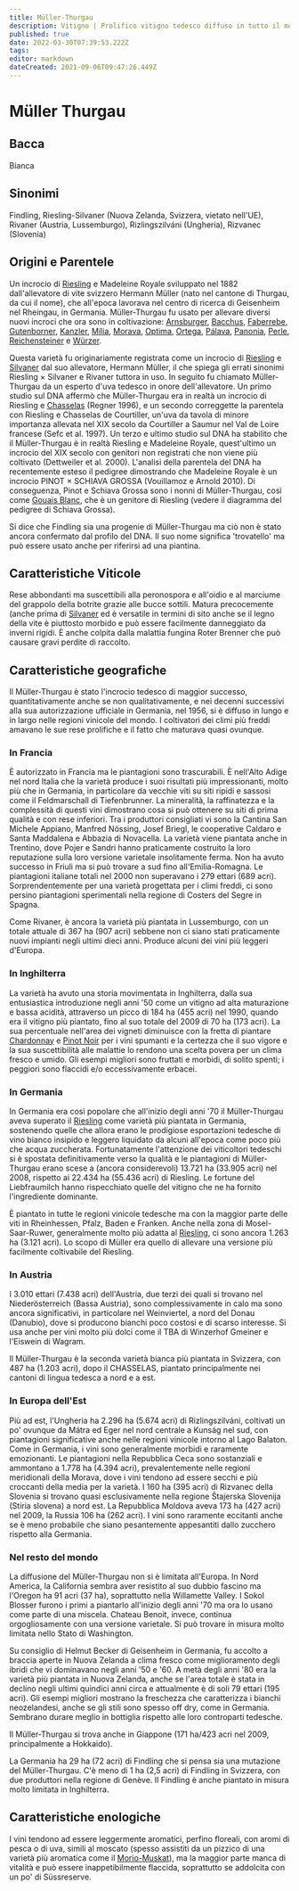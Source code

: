 ```yaml
---
title: Müller-Thurgau
description: Vitigno | Prolifico vitigno tedesco diffuso in tutto il mondo che produce bianchi morbidi e semi-aromatici in sovrabbondanza
published: true
date: 2022-03-30T07:39:53.222Z
tags: 
editor: markdown
dateCreated: 2021-09-06T09:47:26.449Z
---
```


# Müller Thurgau

## Bacca
Bianca

## Sinonimi
Findling, Riesling-Silvaner (Nuova Zelanda, Svizzera, vietato nell'UE), Rivaner (Austria, Lussemburgo), Rizlingszilváni (Ungheria), Rizvanec (Slovenia)

## Origini e Parentele

Un incrocio di [Riesling](/vitigni/Germania/riesling) e Madeleine Royale sviluppato nel 1882 dall'allevatore di vite svizzero Hermann Müller (nato nel cantone di Thurgau, da cui il nome), che all'epoca lavorava nel centro di ricerca di Geisenheim nel Rheingau, in Germania. Müller-Thurgau fu usato per allevare diversi nuovi incroci che ora sono in coltivazione: [Arnsburger](/vitigni/arnsburger), [Bacchus](/vitigni/bacchus), [Faberrebe](/vitigni/faberrebe), [Gutenborner](/vitigni/gutenborner), [Kanzler](/vitigni/kanzler), [Mília](/vitigni/milia), [Morava](/vitigni/morava), [Optima](/vitigni/optima), [Ortega](/vitigni/ortega), [Pálava](/vitigni/palava), [Panonia](/vitigni/panonia), [Perle](/vitigni/perle), [Reichensteiner](/vitigni/reichensteiner) e [Würzer](/vitigni/wurzer).

Questa varietà fu originariamente registrata come un incrocio di [Riesling](/vitigni/Germania/riesling) e [Silvaner](/vitigni/Germania/silvaner) dal suo allevatore, Hermann Müller, il che spiega gli errati sinonimi Riesling × Silvaner e Rivaner tuttora in uso. In seguito fu chiamato Müller-Thurgau da un esperto d'uva tedesco in onore dell'allevatore. Un primo studio sul DNA affermò che Müller-Thurgau era in realtà un incrocio di Riesling e [Chasselas](/vitigni/chasselas) (Regner 1996), e un secondo correggette la parentela con Riesling e Chasselas de Courtiller, un'uva da tavola di minore importanza allevata nel XIX secolo da Courtiller a Saumur nel Val de Loire francese (Sefc et al. 1997). Un terzo e ultimo studio sul DNA ha stabilito che il Müller-Thurgau è in realtà Riesling e Madeleine Royale, quest'ultimo un incrocio del XIX secolo con genitori non registrati che non viene più coltivato (Dettweiler et al. 2000). L'analisi della parentela del DNA ha recentemente esteso il pedigree dimostrando che Madeleine Royale è un incrocio PINOT × SCHIAVA GROSSA (Vouillamoz e Arnold 2010). Di conseguenza, Pinot e Schiava Grossa sono i nonni di Müller-Thurgau, così come [Gouais Blanc](/vitigni/gouais-blanc), che è un genitore di Riesling (vedere il diagramma del pedigree di Schiava Grossa).

Si dice che Findling sia una progenie di Müller-Thurgau ma ciò non è stato ancora confermato dal profilo del DNA. Il suo nome significa 'trovatello' ma può essere usato anche per riferirsi ad una piantina.

## Caratteristiche Viticole

Rese abbondanti ma suscettibili alla peronospora e all'oidio e al marciume del grappolo della botrite grazie alle bucce sottili. Matura precocemente (anche prima di [Silvaner](/vitigni/Germania/silvaner.md) ed è versatile in termini di sito anche se il legno della vite è piuttosto morbido e può essere facilmente danneggiato da inverni rigidi. È anche colpita dalla malattia fungina Roter Brenner che può causare gravi perdite di raccolto.

## Caratteristiche geografiche

Il Müller-Thurgau è stato l'incrocio tedesco di maggior successo, quantitativamente anche se non qualitativamente, e nei decenni successivi alla sua autorizzazione ufficiale in Germania, nel 1956, si è diffuso in lungo e in largo nelle regioni vinicole del mondo. I coltivatori dei climi più freddi amavano le sue rese prolifiche e il fatto che maturava quasi ovunque.

### In Francia

È autorizzato in Francia ma le piantagioni sono trascurabili. È nell'Alto Adige nel nord Italia che la varietà produce i suoi risultati più impressionanti, molto più che in Germania, in particolare da vecchie viti su siti ripidi e sassosi come il Feldmarschall di Tiefenbrunner. La mineralità, la raffinatezza e la complessità di questi vini dimostrano cosa si può ottenere su siti di prima qualità e con rese inferiori. Tra i produttori consigliati vi sono la Cantina San Michele Appiano, Manfred Nössing, Josef Briegl, le cooperative Caldaro e Santa Maddalena e Abbazia di Novacella. La varietà viene piantata anche in Trentino, dove Pojer e Sandri hanno praticamente costruito la loro reputazione sulla loro versione varietale insolitamente ferma. Non ha avuto successo in Friuli ma si può trovare a sud fino all'Emilia-Romagna. Le piantagioni italiane totali nel 2000 non superavano i 279 ettari (689 acri). Sorprendentemente per una varietà progettata per i climi freddi, ci sono persino piantagioni sperimentali nella regione di Costers del Segre in Spagna.

Come Rivaner, è ancora la varietà più piantata in Lussemburgo, con un totale attuale di 367 ha (907 acri) sebbene non ci siano stati praticamente nuovi impianti negli ultimi dieci anni. Produce alcuni dei vini più leggeri d'Europa.

### In Inghilterra

La varietà ha avuto una storia movimentata in Inghilterra, dalla sua entusiastica introduzione negli anni '50 come un vitigno ad alta maturazione e bassa acidità, attraverso un picco di 184 ha (455 acri) nel 1990, quando era il vitigno più piantato, fino al suo totale del 2009 di 70 ha (173 acri). La sua percentuale nell'area dei vigneti diminuisce con la fretta di piantare [Chardonnay](/vitigni/Francia/chardonnay) e [Pinot Noir](/vitigni/Francia/pinot-noir) per i vini spumanti e la certezza che il suo vigore e la sua suscettibilità alle malattie lo rendono una scelta povera per un clima fresco e umido. Gli esempi migliori sono fruttati e morbidi, di solito spenti; i peggiori sono flaccidi e/o eccessivamente erbacei.

### In Germania

In Germania era così popolare che all'inizio degli anni '70 il Müller-Thurgau aveva superato il [Riesling](/vitigni/Germania/riesling) come varietà più piantata in Germania, sostenendo quelle che allora erano le prodigiose esportazioni tedesche di vino bianco insipido e leggero liquidato da alcuni all'epoca come poco più che acqua zuccherata. Fortunatamente l'attenzione dei viticoltori tedeschi si è spostata definitivamente verso la qualità e le piantagioni di Müller-Thurgau erano scese a (ancora considerevoli) 13.721 ha (33.905 acri) nel 2008, rispetto ai 22.434 ha (55.436 acri) di Riesling. Le fortune del Liebfraumilch hanno rispecchiato quelle del vitigno che ne ha fornito l'ingrediente dominante.

È piantato in tutte le regioni vinicole tedesche ma con la maggior parte delle viti in Rheinhessen, Pfalz, Baden e Franken. Anche nella zona di Mosel-Saar-Ruwer, generalmente molto più adatta al [Riesling](/vitigni/Germania/riesling), ci sono ancora 1.263 ha (3.121 acri). Lo scopo di Müller era quello di allevare una versione più facilmente coltivabile del Riesling. 

### In Austria

I 3.010 ettari (7.438 acri) dell'Austria, due terzi dei quali si trovano nel Niederösterreich (Bassa Austria), sono complessivamente in calo ma sono ancora significativi, in particolare nel Weinviertel, a nord del Donau (Danubio), dove si producono bianchi poco costosi e di scarso interesse. Si usa anche per vini molto più dolci come il TBA di Winzerhof Gmeiner e l'Eiswein di Wagram.

Il Müller-Thurgau è la seconda varietà bianca più piantata in Svizzera, con 487 ha (1.203 acri), dopo il CHASSELAS, piantato principalmente nei cantoni di lingua tedesca a nord e a est.

### In Europa dell'Est

Più ad est, l'Ungheria ha 2.296 ha (5.674 acri) di Rizlingszilváni, coltivati un po' ovunque da Mátra ed Eger nel nord centrale a Kunság nel sud, con piantagioni significative anche nelle regioni vinicole intorno al Lago Balaton. Come in Germania, i vini sono generalmente morbidi e raramente emozionanti. Le piantagioni nella Repubblica Ceca sono sostanziali e ammontano a 1.778 ha (4.394 acri), prevalentemente nelle regioni meridionali della Morava, dove i vini tendono ad essere secchi e più croccanti della media per la varietà. I 160 ha (395 acri) di Rizvanec della Slovenia si trovano quasi esclusivamente nella regione Štajerska Slovenija (Stiria slovena) a nord est. La Repubblica Moldova aveva 173 ha (427 acri) nel 2009, la Russia 106 ha (262 acri). I vini sono raramente eccitanti anche se è meno probabile che siano pesantemente appesantiti dallo zucchero rispetto alla Germania.

### Nel resto del mondo

La diffusione del Müller-Thurgau non si è limitata all'Europa. In Nord America, la California sembra aver resistito al suo dubbio fascino ma l'Oregon ha 91 acri (37 ha), soprattutto nella Willamette Valley. I Sokol Blosser furono i primi a piantarlo all'inizio degli anni '70 ma ora lo usano come parte di una miscela. Chateau Benoit, invece, continua orgogliosamente con una versione varietale. Si può trovare in misura molto limitata nello Stato di Washington.

Su consiglio di Helmut Becker di Geisenheim in Germania, fu accolto a braccia aperte in Nuova Zelanda a clima fresco come miglioramento degli ibridi che vi dominavano negli anni '50 e '60. A metà degli anni '80 era la varietà più piantata in Nuova Zelanda, anche se l'area totale è stata in declino negli ultimi quindici anni circa e attualmente è di soli 79 ettari (195 acri). Gli esempi migliori mostrano la freschezza che caratterizza i bianchi neozelandesi, anche se gli stili sono spesso off dry, come in Germania. Sembrano durare meglio in bottiglia rispetto alle loro controparti tedesche.

Il Müller-Thurgau si trova anche in Giappone (171 ha/423 acri nel 2009, principalmente a Hokkaido).

La Germania ha 29 ha (72 acri) di Findling che si pensa sia una mutazione del Müller-Thurgau. C'è meno di 1 ha (2,5 acri) di Findling in Svizzera, con due produttori nella regione di Genève. Il Findling è anche piantato in misura molto limitata in Inghilterra.

## Caratteristiche enologiche
I vini tendono ad essere leggermente aromatici, perfino floreali, con aromi di pesca o di uva, simili al moscato (spesso assistiti da un pizzico di una varietà più aromatica come il [Morio-Muskat](/vitigni/morio-muskat)), ma la maggior parte manca di vitalità e può essere inappetibilmente flaccida, soprattutto se addolcita con un po' di Süssreserve.